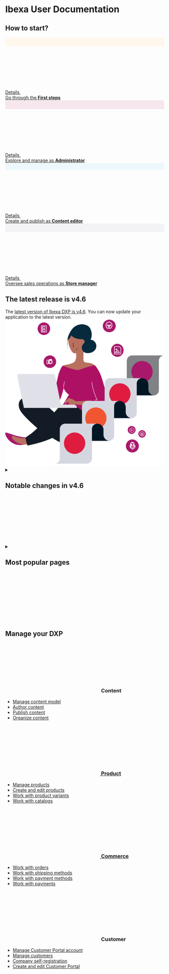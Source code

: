 <div class="front-page">
    <div class="row">
        <div class="col-12">
            <h1>Ibexa User Documentation</h1>
            <h2>How to start?</h2>
        </div>
        <div class="col-12 col-lg-6 col-fhd-3">
            <a class="info-tile" href="getting_started/get_started/">
                <div class="info-tile__circle" style="background-color: #fff7ec;">
                    <svg width="20" height="25"><use xlink:href="images/icons.svg#first-steps" /></svg>
                </div>
                <div class="info-tile__content">
                    <div class="info-tile__details">
                        Details
                        <svg class="info-tile__arrow-icon"><use xlink:href="images/icons.svg#arrow" /></svg>
                    </div>
                    <div>
                        Go through the <strong>First steps</strong>
                    </div>
                </div>
            </a>
        </div>
        <div class="col-12 col-lg-6 col-fhd-3">
            <a class="info-tile" href="persona_paths/administrator/">
                <div class="info-tile__circle" style="background-color: #f6e7ef;">
                    <svg width="25" height="25"><use xlink:href="images/icons.svg#administrator" /></svg>
                </div>
                <div class="info-tile__content">
                    <div class="info-tile__details">
                        Details
                        <svg class="info-tile__arrow-icon"><use xlink:href="images/icons.svg#arrow" /></svg>
                    </div>
                    <div>
                        Explore and manage as <strong>Administrator</strong>
                    </div>
                </div>
            </a>
        </div>
        <div class="col-12 col-lg-6 col-fhd-3">
            <a class="info-tile" href="persona_paths/editor/">
                <div class="info-tile__circle" style="background-color: #ecf8fb;">
                    <svg width="25" height="18"><use xlink:href="images/icons.svg#content-editor" /></svg>
                </div>
                <div class="info-tile__content">
                    <div class="info-tile__details">
                        Details
                        <svg class="info-tile__arrow-icon"><use xlink:href="images/icons.svg#arrow" /></svg>
                    </div>
                    <div>
                        Create and publish as <strong>Content editor</strong>
                    </div>
                </div>
            </a>
        </div>
        <div class="col-12 col-lg-6 col-fhd-3">
            <a class="info-tile" href="persona_paths/shop_manager/">
                <div class="info-tile__circle" style="background-color: #f3f3f6;">
                    <svg width="25" height="24"><use xlink:href="images/icons.svg#store-manager" /></svg>
                </div>
                <div class="info-tile__content">
                    <div class="info-tile__details">
                        Details
                        <svg class="info-tile__arrow-icon"><use xlink:href="images/icons.svg#arrow" /></svg>
                    </div>
                    <div>
                        Oversee sales operations as <strong>Store manager</strong>
                    </div>
                </div>
            </a>
        </div>
    </div>
    <div class="row">
        <div class="col-12">
            <div class="notification" id="tile2">
                <div class="notification__content">
                    <h2>The latest release is v4.6</h2>
                    <div>The <a href="https://doc.ibexa.co/en/latest/release_notes/ibexa_dxp_v4.6/" target="_blank">latest version of Ibexa DXP is v4.6</a>. You can now update your application to the latest version.</div>
                </div>
                <div class="notification__image">
                    <img src="images/notification-image.png" alt="The latest release" />
                </div>
            </div>
        </div>
        <div class="col-12">
            <div class="accordion">
                <details>
                    <summary>
                        <h2>Notable changes in v4.6</h2>
                        <div class="accordion__toggler">
                            <svg><use xlink:href="images/icons.svg#toggler" /></svg>
                        </div>
                    </summary>
                    <div class="row">
                        <div class="col-12 col-lg-6 col-fhd-3">
                            <ul>
                                <li><a href="https://doc.ibexa.co/en/latest/release_notes/ibexa_dxp_v4.6/#customizable-dashboard">Customizable dashboard</a></li>
                                <li><a href="https://doc.ibexa.co/en/latest/release_notes/ibexa_dxp_v4.6/#page-builder-improvements">Page Builder improvements</a></li>
                                <li><a href="https://doc.ibexa.co/en/latest/release_notes/ibexa_dxp_v4.6/#focus-mode">Focus mode</a></li>
                            </ul>
                        </div>
                        <div class="col-12 col-lg-6 col-fhd-3">
                            <ul>
                                <li><a href="https://doc.ibexa.co/en/latest/release_notes/ibexa_dxp_v4.6/#remote-pim-support">Remote PIM</a></li>
                                <li><a href="https://doc.ibexa.co/en/latest/release_notes/ibexa_dxp_v4.6/#reorder">Changes in Order management</a></li>
                                <li><a href="https://doc.ibexa.co/en/latest/release_notes/ibexa_dxp_v4.6/#triggers">Personalization triggers</a></li>
                            </ul>
                        </div>
                    </div>
                </details>
            </div>
        </div>
        <div class="col-12">
            <div class="accordion">
                <details>
                    <summary>
                        <h2>Most popular pages</h2>
                        <div class="accordion__toggler">
                            <svg><use xlink:href="images/icons.svg#toggler" /></svg>
                        </div>
                    </summary>
                    <div class="row">
                        <div class="col-12 col-lg-6 col-fhd-3">
                            <ul>
                                <li><a href="website_organization/work_with_sites/">Site Factory</a></li>
                                <li><a href="content_management/translate_content/">Translations</a></li>
                            </ul>
                        </div>
                        <div class="col-12 col-lg-6 col-fhd-3">
                            <ul>
                                <li><a href="content_management/workflow_management/editorial_workflow/">Editorial workflow</a></li>
                                <li><a href="search/">Search for content</a></li>
                            </ul>
                        </div>
                    </div>
                </details>
            </div>
        </div>
    </div>
    <div class="row">
        <div class="col-12">
            <h2>Manage your DXP</h2>
        </div>
        <div class="col-12 col-lg-6 col-fhd-3">
            <div class="info-tile info-tile--link-card">
                <div class="info-tile__content">
                    <h3>
                        <svg><use xlink:href="images/icons.svg#content-draft" /></svg>
                        Content
                    </h3>
                    <ul>
                        <li><a href="persona_paths/manage_content_model/">Manage content model</a></li>
                        <li><a href="persona_paths/author_content/">Author content</a></li>
                        <li><a href="persona_paths/publish_content/">Publish content</a></li>
                        <li><a href="persona_paths/organize_content/">Organize content</a></li>
                    </ul>
                </div>
            </div>
        </div>
        <div class="col-12 col-lg-6 col-fhd-3">
            <div class="info-tile info-tile--link-card">
                <div class="info-tile__content">
                    <h3>
                        <a href="pim/pim/">
                            <svg><use xlink:href="images/icons.svg#product" /></svg>
                            Product
                        </a>
                    </h3>
                    <ul>
                        <li><a href="persona_paths/manage_products/">Manage products</a></li>
                        <li><a href="pim/create_edit_product/">Create and edit products</a></li>
                        <li><a href="pim/work_with_product_variants/">Work with product variants</a></li>
                        <li><a href="pim/work_with_catalogs/">Work with catalogs</a></li>
                    </ul>
                </div>
            </div>
        </div>
        <div class="col-12 col-lg-6 col-fhd-3">
            <div class="info-tile info-tile--link-card">
                <div class="info-tile__content">
                    <h3>
                        <a href="commerce/commerce/">
                            <svg><use xlink:href="images/icons.svg#cart" /></svg>
                            Commerce
                        </a>
                    </h3>
                    <ul>
                        <li><a href="commerce/order_management/work_with_orders/">Work with orders</a></li>
                        <li><a href="commerce/shipping_management/work_with_shipping_methods/">Work with shipping methods</a></li>
                        <li><a href="commerce/payment/work_with_payment_methods/">Work with payment methods</a></li>
                        <li><a href="commerce/payment/work_with_payments/">Work with payments</a></li>
                    </ul>
                </div>
            </div>
        </div>
        <div class="col-12 col-lg-6 col-fhd-3">
            <div class="info-tile info-tile--link-card">
                <div class="info-tile__content">
                    <h3>
                        <svg><use xlink:href="images/icons.svg#profile" /></svg>
                        Customer
                    </h3>
                    <ul>
                        <li><a href="customer_management/customer_portal/">Manage Customer Portal account</a></li>
                        <li><a href="customer_management/manage_customers/">Manage customers</a></li>
                        <li><a href="customer_management/company_self_registration/">Company self-registration</a></li>
                        <li><a href="customer_management/build_customer_portal/">Create and edit Customer Portal</a></li>
                    </ul>
                </div>
            </div>
        </div>
    </div>
</div>
